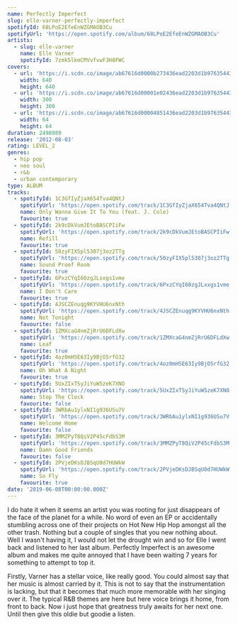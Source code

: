 ```yaml
---
name: Perfectly Imperfect
slug: elle-varner-perfectly-imperfect
spotifyId: 68LPoE2EfeEnWZGMAOB3Cu
spotifyUrl: 'https://open.spotify.com/album/68LPoE2EfeEnWZGMAOB3Cu'
artists:
  - slug: elle-varner
    name: Elle Varner
    spotifyId: 7zmk5lkmCMVvfvwF3H8FWC
covers:
  - url: 'https://i.scdn.co/image/ab67616d0000b273436ead2203d1b97635443987'
    width: 640
    height: 640
  - url: 'https://i.scdn.co/image/ab67616d00001e02436ead2203d1b97635443987'
    width: 300
    height: 300
  - url: 'https://i.scdn.co/image/ab67616d00004851436ead2203d1b97635443987'
    width: 64
    height: 64
duration: 2498089
release: '2012-08-03'
rating: LEVEL_2
genres:
  - hip pop
  - neo soul
  - r&b
  - urban contemporary
type: ALBUM
tracks:
  - spotifyId: 1C3GfIyZjaX654Tva4QNtJ
    spotifyUrl: 'https://open.spotify.com/track/1C3GfIyZjaX654Tva4QNtJ'
    name: Only Wanna Give It To You (feat. J. Cole)
    favourite: true
  - spotifyId: 2k9cDkVumJEtoBASCPIiFw
    spotifyUrl: 'https://open.spotify.com/track/2k9cDkVumJEtoBASCPIiFw'
    name: Refill
    favourite: true
  - spotifyId: 50zyFIX5pl5307j3oz2TTg
    spotifyUrl: 'https://open.spotify.com/track/50zyFIX5pl5307j3oz2TTg'
    name: Sound Proof Room
    favourite: true
  - spotifyId: 6PxzCYqI60zgJLxxgs1vme
    spotifyUrl: 'https://open.spotify.com/track/6PxzCYqI60zgJLxxgs1vme'
    name: I Don't Care
    favourite: true
  - spotifyId: 4JSCZEnuqg9KYVHU6nxNth
    spotifyUrl: 'https://open.spotify.com/track/4JSCZEnuqg9KYVHU6nxNth'
    name: Not Tonight
    favourite: false
  - spotifyId: 1ZMXcaG4nmZjRrU6DFLdXw
    spotifyUrl: 'https://open.spotify.com/track/1ZMXcaG4nmZjRrU6DFLdXw'
    name: Leaf
    favourite: true
  - spotifyId: 4oz0mH5E63Iy9BjO5rfG32
    spotifyUrl: 'https://open.spotify.com/track/4oz0mH5E63Iy9BjO5rfG32'
    name: Oh What A Night
    favourite: true
  - spotifyId: 5UxZIxTSyJiYuW5zeK7XNO
    spotifyUrl: 'https://open.spotify.com/track/5UxZIxTSyJiYuW5zeK7XNO'
    name: Stop The Clock
    favourite: false
  - spotifyId: 3WRbAu1ylxNI1g936USu7V
    spotifyUrl: 'https://open.spotify.com/track/3WRbAu1ylxNI1g936USu7V'
    name: Welcome Home
    favourite: false
  - spotifyId: 3MMZPyT8QiV2P45cFdbS3M
    spotifyUrl: 'https://open.spotify.com/track/3MMZPyT8QiV2P45cFdbS3M'
    name: Damn Good Friends
    favourite: false
  - spotifyId: 2PVjeDKsDJBSqU0d7HUWkW
    spotifyUrl: 'https://open.spotify.com/track/2PVjeDKsDJBSqU0d7HUWkW'
    name: So Fly
    favourite: true
date: '2019-06-08T00:00:00.000Z'
---
```

I do hate it when it seems an artist you was rooting for just disappears of the face of the
planet for a while. No word of even an EP or accidentally stumbling across one of their projects
on Hot New Hip Hop amongst all the other trash. Nothing but a couple of singles that you new nothing about.
Well I wasn't having it, I would not let the drought win and so for Elle I went back and listened
to her last album. Perfectly Imperfect is an awesome album and makes me quite annoyed that I
have been waiting 7 years for something to attempt to top it.

Firstly, Varner has a stellar voice, like really good. You could almost say that her music
is almost carried by it. This is not to say that the instrumentation is lacking, but that
it becomes that much more memorable with her singing over it. The typical R&B themes are
here but here voice brings it home, from front to back. Now i just hope that greatness
truly awaits for her next one. Until then give this oldie but goodie a listen.

